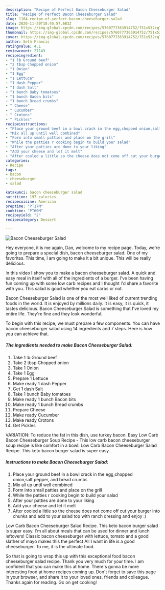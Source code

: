 ```yaml
---
description: "Recipe of Perfect Bacon Cheeseburger Salad"
title: "Recipe of Perfect Bacon Cheeseburger Salad"
slug: 1164-recipe-of-perfect-bacon-cheeseburger-salad
date: 2020-11-20T18:40:57.683Z
image: https://img-global.cpcdn.com/recipes/5760777363914752/751x532cq70/bacon-cheeseburger-salad-recipe-main-photo.jpg
thumbnail: https://img-global.cpcdn.com/recipes/5760777363914752/751x532cq70/bacon-cheeseburger-salad-recipe-main-photo.jpg
cover: https://img-global.cpcdn.com/recipes/5760777363914752/751x532cq70/bacon-cheeseburger-salad-recipe-main-photo.jpg
author: Seth Francis
ratingvalue: 4.1
reviewcount: 27143
recipeingredient:
- "1 lb Ground beef"
- "2 tbsp Chopped onion"
- "1 Onion"
- "1 Egg"
- "1 Lettuce"
- "1 dash Pepper"
- "1 dash Salt"
- "1 bunch Baby tomatoes"
- "1 bunch Bacon bits"
- "1 bunch Bread crumbs"
- " Cheese"
- " Cucumber"
- " Crotons"
- " Pickles"
recipeinstructions:
- "Place your ground beef in a bowl crack in the egg,chopped onion,salt,pepper, and bread crumbs"
- "Mix all up until well combined"
- "Form into small patties and place on the grill"
- "While the patties r cooking begin to build your salad"
- "After your patties are done to your liking"
- "Add your cheese and let it melt"
- "After cooled a little so the cheese does not come off cut your burger into chunks and add to your salad top with ranch dressing and enjoy :)"
categories:
- Recipe
tags:
- bacon
- cheeseburger
- salad

katakunci: bacon cheeseburger salad 
nutrition: 197 calories
recipecuisine: American
preptime: "PT17M"
cooktime: "PT60M"
recipeyield: "2"
recipecategory: Dessert

---
```



![Bacon Cheeseburger Salad](https://img-global.cpcdn.com/recipes/5760777363914752/751x532cq70/bacon-cheeseburger-salad-recipe-main-photo.jpg)

Hey everyone, it is me again, Dan, welcome to my recipe page. Today, we're going to prepare a special dish, bacon cheeseburger salad. One of my favorites. This time, I am going to make it a bit unique. This will be really delicious.

In this video I show you to make a bacon cheeseburger salad. A quick and easy meal in itself with all of the ingredients of a burger. I&#39;ve been having fun coming up with some low carb recipes and I thought I&#39;d share a favorite with you. This salad is good whether you eat carbs or not.

Bacon Cheeseburger Salad is one of the most well liked of current trending foods in the world. It is enjoyed by millions daily. It is easy, it is quick, it tastes delicious. Bacon Cheeseburger Salad is something that I've loved my entire life. They're fine and they look wonderful.


To begin with this recipe, we must prepare a few components. You can have bacon cheeseburger salad using 14 ingredients and 7 steps. Here is how you can achieve that.

<!--inarticleads1-->

##### The ingredients needed to make Bacon Cheeseburger Salad:

1. Take 1 lb Ground beef
1. Take 2 tbsp Chopped onion
1. Take 1 Onion
1. Take 1 Egg
1. Prepare 1 Lettuce
1. Make ready 1 dash Pepper
1. Get 1 dash Salt
1. Take 1 bunch Baby tomatoes
1. Make ready 1 bunch Bacon bits
1. Make ready 1 bunch Bread crumbs
1. Prepare  Cheese
1. Make ready  Cucumber
1. Make ready  Crotons
1. Get  Pickles


VARIATION: To reduce the fat in this dish, use turkey bacon. Easy Low Carb Bacon Cheeseburger Soup Recipe - This low carb bacon cheeseburger soup recipe is like comfort in a bowl. Low Carb Bacon Cheeseburger Salad Recipe. This keto bacon burger salad is super easy. 

<!--inarticleads2-->

##### Instructions to make Bacon Cheeseburger Salad:

1. Place your ground beef in a bowl crack in the egg,chopped onion,salt,pepper, and bread crumbs
1. Mix all up until well combined
1. Form into small patties and place on the grill
1. While the patties r cooking begin to build your salad
1. After your patties are done to your liking
1. Add your cheese and let it melt
1. After cooled a little so the cheese does not come off cut your burger into chunks and add to your salad top with ranch dressing and enjoy :)


Low Carb Bacon Cheeseburger Salad Recipe. This keto bacon burger salad is super easy. I&#39;m all about meals that can be used for dinner and lunch leftovers! Classic bacon cheeseburger with lettuce, tomato and a good slather of mayo makes this the perfect All I want in life is a good cheeseburger. To me, it is the ultimate food. 

So that is going to wrap this up with this exceptional food bacon cheeseburger salad recipe. Thank you very much for your time. I am confident that you can make this at home. There's gonna be more interesting food at home recipes coming up. Don't forget to save this page in your browser, and share it to your loved ones, friends and colleague. Thanks again for reading. Go on get cooking!
